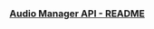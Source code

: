 ### [Audio Manager API - README](https://github.com/iomatix/-SCPSL-AudioManagerAPI/blob/main/AudioManagerAPI/README.md)
